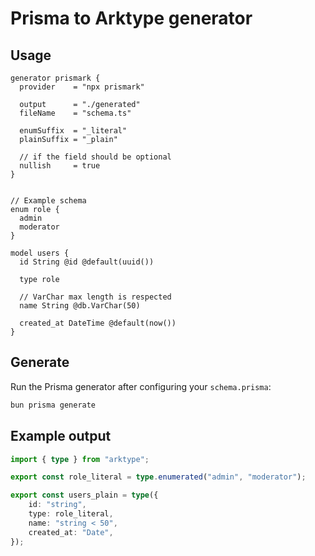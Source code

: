 # Prisma to Arktype generator

## Usage
```prisma
generator prismark {
  provider    = "npx prismark"

  output      = "./generated"
  fileName    = "schema.ts"
  
  enumSuffix  = "_literal"
  plainSuffix = "_plain"
  
  // if the field should be optional
  nullish     = true
}


// Example schema
enum role {
  admin
  moderator
}

model users {
  id String @id @default(uuid())

  type role

  // VarChar max length is respected
  name String @db.VarChar(50)

  created_at DateTime @default(now())
}
```

## Generate
Run the Prisma generator after configuring your `schema.prisma`:
```bash
bun prisma generate
```

## Example output
```typescript
import { type } from "arktype";

export const role_literal = type.enumerated("admin", "moderator");

export const users_plain = type({
	id: "string",
	type: role_literal,
	name: "string < 50",
	created_at: "Date",
});
```